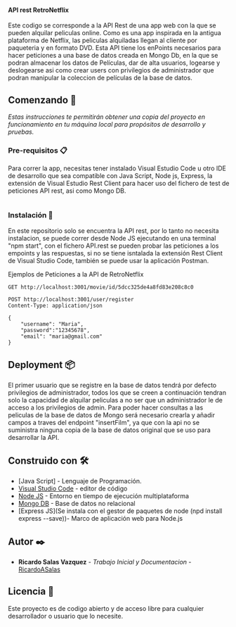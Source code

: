 #### API rest RetroNetflix

Este codigo se corresponde a la API Rest de una app web con la que se pueden alquilar peliculas online. Como es una app inspirada en la antigua plataforma de Netflix, las peliculas alquiladas llegan al cliente por paqueteria y en formato DVD. Esta API tiene los enPoints necesarios para hacer peticiones a una base de datos creada en Mongo Db, en la que se podran almacenar los datos de Películas, dar de alta usuarios, logearse y deslogearse asi como crear users con privilegios de administrador que podran manipular la coleccion de películas de la base de datos.

## Comenzando 🚀

_Estas instrucciones te permitirán obtener una copia del proyecto en funcionamiento en tu máquina local para propósitos de desarrollo y pruebas._


### Pre-requisitos 📋

Para correr la app, necesitas tener instalado Visual Estudio Code u otro IDE de desarrollo que sea compatible con Java Script, Node js, Express, la extensión de Visual Estudio Rest Client para hacer uso del fichero de test de peticiones API rest, asi como Mongo DB.

```

```

### Instalación 🔧

En este repositorio solo se encuentra la API rest, por lo tanto no necesita instalacion, se puede correr desde Node JS ejecutando en una terminal "npm start", con el fichero API.rest se pueden probar las peticiones a los empoints y las respuestas, si no se tiene isntalada la extensión Rest Client de Visual Studio Code, también se puede usar la aplicación Postman.


Ejemplos de Peticiones a la API de RetroNetflix

```
GET http://localhost:3001/movie/id/5dcc325de4a8fd83e208c8c0
```

```
POST http://localhost:3001/user/register
Content-Type: application/json

{
    "username": "Maria",
    "password":"12345678",
    "email": "maria@gmail.com"
}
```

## Deployment 📦

El primer usuario que se registre en la base de datos tendrá por defecto privilegios de administrador, todos los que se creen a continuación tendran solo la capacidad de alquilar peliculas a no ser que un administrador le de acceso a los privilegios de admin. Para poder hacer consultas a las peliculas de la base de datos de Mongo será necesario crearla y añadir campos a traves del endpoint "insertFilm", ya que con la api no se suministra ninguna copia de la base de datos original que se uso para desarrollar la API.

## Construido con 🛠️

* [Java Script] - Lenguaje de Programación.
* [Visual Studio Code](https://code.visualstudio.com/download) - editor de código 
* [Node JS](https://nodejs.org/es/download/) - Entorno en tiempo de ejecución multiplataforma
* [Mongo DB](https://www.mongodb.com/download-center/community) - Base de datos no relacional
* [Express JS](Se instala con el gestor de paquetes de node (npd install express --save))- Marco de aplicación web para Node.js



## Autor ✒️


* **Ricardo Salas Vazquez** - *Trabajo Inicial y Documentacion* - [RicardoASalas](https://github.com/RicardoASalas)

## Licencia 📄

Este proyecto es de codigo abierto y de acceso libre para cualquier desarrollador o usuario que lo necesite.


